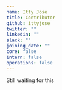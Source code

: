 ```yaml
---
name: Itty Jose
title: Contributor
github: ittyjose
twitter: ""
linkedin: ""
slack: ""
joining_date: ""
core: false
intern: false
operations: false
---
```


Still waiting for this
